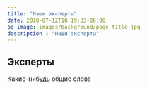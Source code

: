 ```yaml
---
title: "Наши эксперты"
date: 2018-07-12T18:19:33+06:00
bg_image: images/background/page-title.jpg
description : "Наши эксперты"
---
```


## Эксперты

Какие-нибудь общие слова
